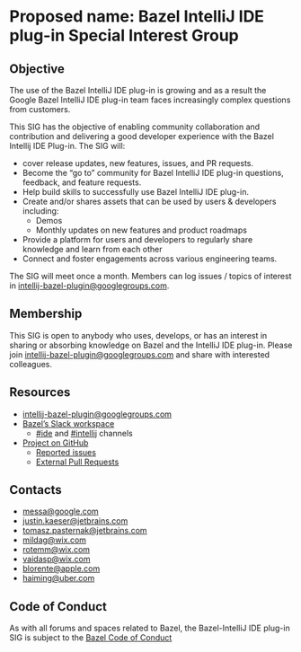 # Proposed name: Bazel IntelliJ IDE plug-in Special Interest Group

## Objective

The use of the Bazel IntelliJ IDE plug-in is growing and as a result the Google Bazel IntelliJ IDE plug-in team faces increasingly complex questions from customers.

This SIG has the objective of enabling community collaboration and contribution and delivering a good developer experience with the Bazel Intellij IDE Plug-in.  The SIG will:

* cover release updates, new features, issues, and PR requests.
* Become the “go to” community for Bazel IntelliJ IDE plug-in questions, feedback, and feature requests.
* Help build skills to successfully use Bazel IntelliJ IDE plug-in.
* Create and/or shares assets that can be used by users & developers including:
  * Demos
  * Monthly updates on new features and product roadmaps
* Provide a platform for users and developers to regularly share knowledge and learn from each other
* Connect and foster engagements across various engineering teams.

The SIG will meet once a month.  Members can log issues / topics of interest in [intellij-bazel-plugin@googlegroups.com](https://groups.google.com/g/intellij-bazel-plugin).

## Membership

This SIG is open to anybody who uses, develops, or has an interest in sharing or absorbing knowledge on Bazel and the IntelliJ IDE plug-in. Please join [intellij-bazel-plugin@googlegroups.com](https://groups.google.com/g/intellij-bazel-plugin) and share with interested colleagues.

## Resources

* [intellij-bazel-plugin@googlegroups.com](https://groups.google.com/g/intellij-bazel-plugin)
* [Bazel’s Slack workspace](https://join.slack.com/t/bazelbuild/shared_invite/zt-12qiikgw6-qYqQMtD3aFxLQrA_77xV5Q)
  * [#ide](https://app.slack.com/client/TA4K1KQ87/CHSV3RSR0/thread/C025SBYFC4E-1649293011.703499) and [#intellij](https://app.slack.com/client/TA4K1KQ87/C025SBYFC4E/thread/C025SBYFC4E-1649293011.703499) channels
* [Project on GitHub](https://github.com/bazelbuild/intellij)
  * [Reported issues](https://github.com/bazelbuild/intellij/issues)
  * [External Pull Requests](https://github.com/bazelbuild/intellij/pulls?q=is%3Aopen+is%3Apr+-author%3Aapp%2Fcopybara-service)


## Contacts

* messa@google.com
* justin.kaeser@jetbrains.com
* tomasz.pasternak@jetbrains.com
* mildag@wix.com
* rotemm@wix.com
* vaidasp@wix.com
* blorente@apple.com
* haiming@uber.com

## Code of Conduct

As with all forums and spaces related to Bazel, the Bazel-IntelliJ IDE plug-in SIG is subject to the [Bazel Code of Conduct](https://github.com/bazelbuild/bazel/blob/HEAD/CODE_OF_CONDUCT.md)
